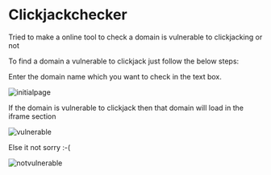 # Clickjackchecker  
Tried to make a online tool to check a domain is vulnerable to clickjacking or not  

To find a domain a vulnerable to clickjack just follow the below steps:  

Enter the domain name which you want to check in the text box.  

![initialpage](https://user-images.githubusercontent.com/17383454/69723918-be822200-1140-11ea-9747-b2df677f0f50.png)  

If the domain is vulnerable to clickjack then that domain will load in the iframe section  

![vulnerable](https://user-images.githubusercontent.com/17383454/69723916-bde98b80-1140-11ea-82ea-a6beaba5580c.png)  
  
Else it not sorry :-(  

![notvulnerable](https://user-images.githubusercontent.com/17383454/69723913-bde98b80-1140-11ea-85c6-7896f801c79d.png)
